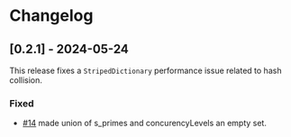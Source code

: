 ﻿# Changelog

## [0.2.1] - 2024-05-24

This release fixes a `StripedDictionary` performance issue related to hash collision.

### Fixed
- [#14](https://github.com/epeshk/ConcurrencyToolkit/pull/14)
  made union of s_primes and concurencyLevels an empty set.
